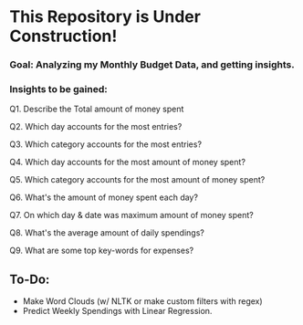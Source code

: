 # This Repository is Under Construction!

### **Goal**: Analyzing my Monthly Budget Data, and getting insights.

### **Insights to be gained**:
Q1. Describe the Total amount of money spent

Q2. Which day accounts for the most entries?

Q3. Which category accounts for the most entries?

Q4. Which day accounts for the most amount of money spent?

Q5. Which category accounts for the most amount of money spent?

Q6. What's the amount of money spent each day?

Q7. On which day & date was maximum amount of money spent?

Q8. What's the average amount of daily spendings?

Q9. What are some top key-words for expenses?

## To-Do:
- Make Word Clouds (w/ NLTK or make custom filters with regex)
- Predict Weekly Spendings with Linear Regression.
